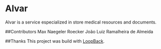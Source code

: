 # Alvar
Alvar is a service especialized in store medical resources and documents.

##Contributors
Max Naegeler Roecker
João Luiz Ramalheira de Almeida


##Thanks
This project was build with [LoopBack](http://loopback.io).
